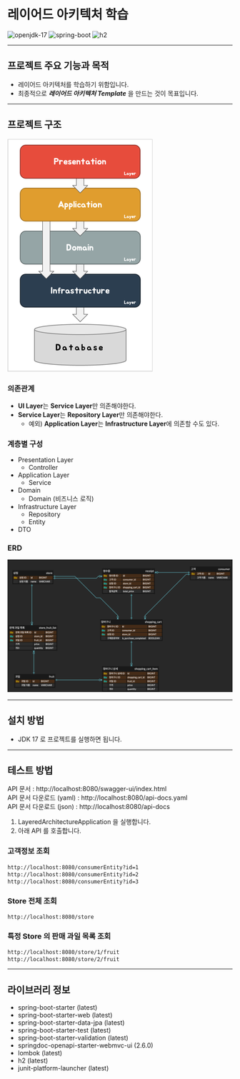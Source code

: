 # 레이어드 아키텍처 학습

<img src="https://img.shields.io/badge/openjdk_17-000000?style=for-the-badge&logo=openjdk&logoColor=white" alt="openjdk-17">
<img src="https://img.shields.io/badge/spring_boot-6DB33F?style=for-the-badge&logo=spring&logoColor=white" alt="spring-boot">
<img src="https://img.shields.io/badge/h2-4479A1?style=for-the-badge&logo=wikidata&logoColor=white" alt="h2">

---

## 프로젝트 주요 기능과 목적

- 레이어드 아키텍처를 학습하기 위함입니다.
- 최종적으로 ***레이어드 아키텍처 Template*** 을 만드는 것이 목표입니다.

---

## 프로젝트 구조

![img.png](readme-image/layered-architecture.png)

### 의존관계

- **UI Layer**는 **Service Layer**만 의존해야한다.
- **Service Layer**는 **Repository Layer**만 의존해야한다.
    - 예외) **Application Layer**는 **Infrastructure Layer**에 의존할 수도 있다.

### 계층별 구성

- Presentation Layer
    - Controller
- Application Layer
    - Service
- Domain
    - Domain (비즈니스 로직)
- Infrastructure Layer
    - Repository
    - Entity
- DTO

### ERD

![img.png](readme-image/erd.png)

---

## 설치 방법

- JDK 17 로 프로젝트를 실행하면 됩니다.

---

## 테스트 방법

API 문서 : http://localhost:8080/swagger-ui/index.html  
API 문서 다운로드 (yaml) : http://localhost:8080/api-docs.yaml  
API 문서 다운로드 (json) : http://localhost:8080/api-docs

1. LayeredArchitectureApplication 을 실행합니다.
2. 아래 API 를 호출합니다.

### 고객정보 조회

```
http://localhost:8080/consumerEntity?id=1
http://localhost:8080/consumerEntity?id=2
http://localhost:8080/consumerEntity?id=3
```

### Store 전체 조회

```
http://localhost:8080/store
```

### 특정 Store 의 판매 과일 목록 조회

```
http://localhost:8080/store/1/fruit
http://localhost:8080/store/2/fruit
```

---

## 라이브러리 정보

- spring-boot-starter (latest)
- spring-boot-starter-web (latest)
- spring-boot-starter-data-jpa (latest)
- spring-boot-starter-test (latest)
- spring-boot-starter-validation (latest)
- springdoc-openapi-starter-webmvc-ui (2.6.0)
- lombok (latest)
- h2 (latest)
- junit-platform-launcher (latest)
